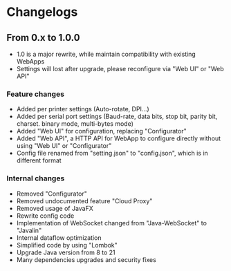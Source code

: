 # Changelogs

## From 0.x to 1.0.0

- 1.0 is a major rewrite, while maintain compatibility with existing WebApps
- Settings will lost after upgrade, please reconfigure via "Web UI" or "Web API"

### Feature changes
- Added per printer settings (Auto-rotate, DPI...)
- Added per serial port settings (Baud-rate, data bits, stop bit, parity bit, charset. binary mode, multi-bytes mode)
- Added "Web UI" for configuration, replacing "Configurator"
- Added "Web API", a HTTP API for WebApp to configure directly without using "Web UI" or "Configurator"
- Config file renamed from "setting.json" to "config.json", which is in different format

### Internal changes
- Removed "Configurator"
- Removed undocumented feature "Cloud Proxy"
- Removed usage of JavaFX
- Rewrite config code
- Implementation of WebSocket changed from "Java-WebSocket" to "Javalin"
- Internal dataflow optimization
- Simplified code by using "Lombok"
- Upgrade Java version from 8 to 21
- Many dependencies upgrades and security fixes
